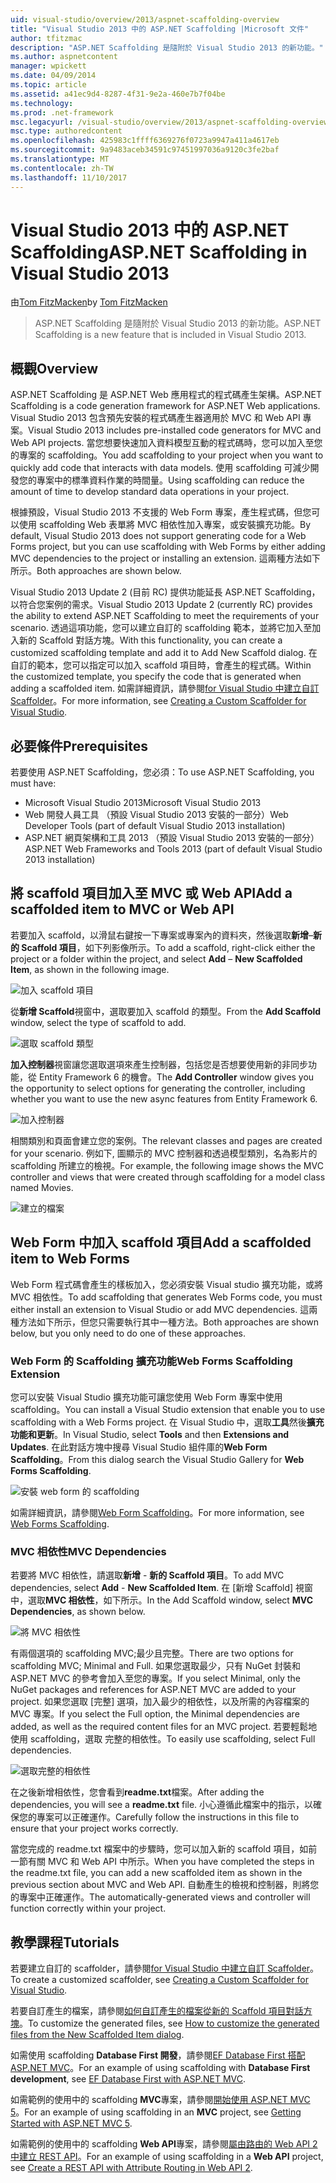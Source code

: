 ```yaml
---
uid: visual-studio/overview/2013/aspnet-scaffolding-overview
title: "Visual Studio 2013 中的 ASP.NET Scaffolding |Microsoft 文件"
author: tfitzmac
description: "ASP.NET Scaffolding 是隨附於 Visual Studio 2013 的新功能。"
ms.author: aspnetcontent
manager: wpickett
ms.date: 04/09/2014
ms.topic: article
ms.assetid: a41ec9d4-8287-4f31-9e2a-460e7b7f04be
ms.technology: 
ms.prod: .net-framework
msc.legacyurl: /visual-studio/overview/2013/aspnet-scaffolding-overview
msc.type: authoredcontent
ms.openlocfilehash: 425983c1ffff6369276f0723a9947a411a4617eb
ms.sourcegitcommit: 9a9483aceb34591c97451997036a9120c3fe2baf
ms.translationtype: MT
ms.contentlocale: zh-TW
ms.lasthandoff: 11/10/2017
---
```

<a name="aspnet-scaffolding-in-visual-studio-2013"></a><span data-ttu-id="1dd7f-103">Visual Studio 2013 中的 ASP.NET Scaffolding</span><span class="sxs-lookup"><span data-stu-id="1dd7f-103">ASP.NET Scaffolding in Visual Studio 2013</span></span>
====================
<span data-ttu-id="1dd7f-104">由[Tom FitzMacken](https://github.com/tfitzmac)</span><span class="sxs-lookup"><span data-stu-id="1dd7f-104">by [Tom FitzMacken](https://github.com/tfitzmac)</span></span>

> <span data-ttu-id="1dd7f-105">ASP.NET Scaffolding 是隨附於 Visual Studio 2013 的新功能。</span><span class="sxs-lookup"><span data-stu-id="1dd7f-105">ASP.NET Scaffolding is a new feature that is included in Visual Studio 2013.</span></span>


## <a name="overview"></a><span data-ttu-id="1dd7f-106">概觀</span><span class="sxs-lookup"><span data-stu-id="1dd7f-106">Overview</span></span>

<span data-ttu-id="1dd7f-107">ASP.NET Scaffolding 是 ASP.NET Web 應用程式的程式碼產生架構。</span><span class="sxs-lookup"><span data-stu-id="1dd7f-107">ASP.NET Scaffolding is a code generation framework for ASP.NET Web applications.</span></span> <span data-ttu-id="1dd7f-108">Visual Studio 2013 包含預先安裝的程式碼產生器適用於 MVC 和 Web API 專案。</span><span class="sxs-lookup"><span data-stu-id="1dd7f-108">Visual Studio 2013 includes pre-installed code generators for MVC and Web API projects.</span></span> <span data-ttu-id="1dd7f-109">當您想要快速加入資料模型互動的程式碼時，您可以加入至您的專案的 scaffolding。</span><span class="sxs-lookup"><span data-stu-id="1dd7f-109">You add scaffolding to your project when you want to quickly add code that interacts with data models.</span></span> <span data-ttu-id="1dd7f-110">使用 scaffolding 可減少開發您的專案中的標準資料作業的時間量。</span><span class="sxs-lookup"><span data-stu-id="1dd7f-110">Using scaffolding can reduce the amount of time to develop standard data operations in your project.</span></span>

<span data-ttu-id="1dd7f-111">根據預設，Visual Studio 2013 不支援的 Web Form 專案，產生程式碼，但您可以使用 scaffolding Web 表單將 MVC 相依性加入專案，或安裝擴充功能。</span><span class="sxs-lookup"><span data-stu-id="1dd7f-111">By default, Visual Studio 2013 does not support generating code for a Web Forms project, but you can use scaffolding with Web Forms by either adding MVC dependencies to the project or installing an extension.</span></span> <span data-ttu-id="1dd7f-112">這兩種方法如下所示。</span><span class="sxs-lookup"><span data-stu-id="1dd7f-112">Both approaches are shown below.</span></span>

<span data-ttu-id="1dd7f-113">Visual Studio 2013 Update 2 (目前 RC) 提供功能延長 ASP.NET Scaffolding，以符合您案例的需求。</span><span class="sxs-lookup"><span data-stu-id="1dd7f-113">Visual Studio 2013 Update 2 (currently RC) provides the ability to extend ASP.NET Scaffolding to meet the requirements of your scenario.</span></span> <span data-ttu-id="1dd7f-114">透過這項功能，您可以建立自訂的 scaffolding 範本，並將它加入至加入新的 Scaffold 對話方塊。</span><span class="sxs-lookup"><span data-stu-id="1dd7f-114">With this functionality, you can create a customized scaffolding template and add it to Add New Scaffold dialog.</span></span> <span data-ttu-id="1dd7f-115">在自訂的範本，您可以指定可以加入 scaffold 項目時，會產生的程式碼。</span><span class="sxs-lookup"><span data-stu-id="1dd7f-115">Within the customized template, you specify the code that is generated when adding a scaffolded item.</span></span> <span data-ttu-id="1dd7f-116">如需詳細資訊，請參閱[for Visual Studio 中建立自訂 Scaffolder](https://go.microsoft.com/fwlink/p/?LinkId=395029)。</span><span class="sxs-lookup"><span data-stu-id="1dd7f-116">For more information, see [Creating a Custom Scaffolder for Visual Studio](https://go.microsoft.com/fwlink/p/?LinkId=395029).</span></span>

## <a name="prerequisites"></a><span data-ttu-id="1dd7f-117">必要條件</span><span class="sxs-lookup"><span data-stu-id="1dd7f-117">Prerequisites</span></span>

<span data-ttu-id="1dd7f-118">若要使用 ASP.NET Scaffolding，您必須：</span><span class="sxs-lookup"><span data-stu-id="1dd7f-118">To use ASP.NET Scaffolding, you must have:</span></span>

- <span data-ttu-id="1dd7f-119">Microsoft Visual Studio 2013</span><span class="sxs-lookup"><span data-stu-id="1dd7f-119">Microsoft Visual Studio 2013</span></span>
- <span data-ttu-id="1dd7f-120">Web 開發人員工具 （預設 Visual Studio 2013 安裝的一部分）</span><span class="sxs-lookup"><span data-stu-id="1dd7f-120">Web Developer Tools (part of default Visual Studio 2013 installation)</span></span>
- <span data-ttu-id="1dd7f-121">ASP.NET 網頁架構和工具 2013 （預設 Visual Studio 2013 安裝的一部分）</span><span class="sxs-lookup"><span data-stu-id="1dd7f-121">ASP.NET Web Frameworks and Tools 2013 (part of default Visual Studio 2013 installation)</span></span>

## <a name="add-a-scaffolded-item-to-mvc-or-web-api"></a><span data-ttu-id="1dd7f-122">將 scaffold 項目加入至 MVC 或 Web API</span><span class="sxs-lookup"><span data-stu-id="1dd7f-122">Add a scaffolded item to MVC or Web API</span></span>

<span data-ttu-id="1dd7f-123">若要加入 scaffold，以滑鼠右鍵按一下專案或專案內的資料夾，然後選取**新增**–**新的 Scaffold 項目**，如下列影像所示。</span><span class="sxs-lookup"><span data-stu-id="1dd7f-123">To add a scaffold, right-click either the project or a folder within the project, and select **Add** – **New Scaffolded Item**, as shown in the following image.</span></span>

![加入 scaffold 項目](aspnet-scaffolding-overview/_static/image1.png)

<span data-ttu-id="1dd7f-125">從**新增 Scaffold**視窗中，選取要加入 scaffold 的類型。</span><span class="sxs-lookup"><span data-stu-id="1dd7f-125">From the **Add Scaffold** window, select the type of scaffold to add.</span></span>

![選取 scaffold 類型](aspnet-scaffolding-overview/_static/image2.png)

<span data-ttu-id="1dd7f-127">**加入控制器**視窗讓您選取選項來產生控制器，包括您是否想要使用新的非同步功能，從 Entity Framework 6 的機會。</span><span class="sxs-lookup"><span data-stu-id="1dd7f-127">The **Add Controller** window gives you the opportunity to select options for generating the controller, including whether you want to use the new async features from Entity Framework 6.</span></span>

![加入控制器](aspnet-scaffolding-overview/_static/image3.png)

<span data-ttu-id="1dd7f-129">相關類別和頁面會建立您的案例。</span><span class="sxs-lookup"><span data-stu-id="1dd7f-129">The relevant classes and pages are created for your scenario.</span></span> <span data-ttu-id="1dd7f-130">例如下, 圖顯示的 MVC 控制器和透過模型類別，名為影片的 scaffolding 所建立的檢視。</span><span class="sxs-lookup"><span data-stu-id="1dd7f-130">For example, the following image shows the MVC controller and views that were created through scaffolding for a model class named Movies.</span></span>

![建立的檔案](aspnet-scaffolding-overview/_static/image4.png)

## <a name="add-a-scaffolded-item-to-web-forms"></a><span data-ttu-id="1dd7f-132">Web Form 中加入 scaffold 項目</span><span class="sxs-lookup"><span data-stu-id="1dd7f-132">Add a scaffolded item to Web Forms</span></span>

<span data-ttu-id="1dd7f-133">Web Form 程式碼會產生的樣板加入，您必須安裝 Visual studio 擴充功能，或將 MVC 相依性。</span><span class="sxs-lookup"><span data-stu-id="1dd7f-133">To add scaffolding that generates Web Forms code, you must either install an extension to Visual Studio or add MVC dependencies.</span></span> <span data-ttu-id="1dd7f-134">這兩種方法如下所示，但您只需要執行其中一種方法。</span><span class="sxs-lookup"><span data-stu-id="1dd7f-134">Both approaches are shown below, but you only need to do one of these approaches.</span></span>

### <a name="web-forms-scaffolding-extension"></a><span data-ttu-id="1dd7f-135">Web Form 的 Scaffolding 擴充功能</span><span class="sxs-lookup"><span data-stu-id="1dd7f-135">Web Forms Scaffolding Extension</span></span>

<span data-ttu-id="1dd7f-136">您可以安裝 Visual Studio 擴充功能可讓您使用 Web Form 專案中使用 scaffolding。</span><span class="sxs-lookup"><span data-stu-id="1dd7f-136">You can install a Visual Studio extension that enable you to use scaffolding with a Web Forms project.</span></span> <span data-ttu-id="1dd7f-137">在 Visual Studio 中，選取**工具**然後**擴充功能和更新**。</span><span class="sxs-lookup"><span data-stu-id="1dd7f-137">In Visual Studio, select **Tools** and then **Extensions and Updates**.</span></span> <span data-ttu-id="1dd7f-138">在此對話方塊中搜尋 Visual Studio 組件庫的**Web Form Scaffolding**。</span><span class="sxs-lookup"><span data-stu-id="1dd7f-138">From this dialog search the Visual Studio Gallery for **Web Forms Scaffolding**.</span></span>

![安裝 web form 的 scaffolding](aspnet-scaffolding-overview/_static/image5.png)

<span data-ttu-id="1dd7f-140">如需詳細資訊，請參閱[Web Form Scaffolding](https://go.microsoft.com/fwlink/p/?LinkId=396478)。</span><span class="sxs-lookup"><span data-stu-id="1dd7f-140">For more information, see [Web Forms Scaffolding](https://go.microsoft.com/fwlink/p/?LinkId=396478).</span></span>

### <a name="mvc-dependencies"></a><span data-ttu-id="1dd7f-141">MVC 相依性</span><span class="sxs-lookup"><span data-stu-id="1dd7f-141">MVC Dependencies</span></span>

<span data-ttu-id="1dd7f-142">若要將 MVC 相依性，請選取**新增** - **新的 Scaffold 項目**。</span><span class="sxs-lookup"><span data-stu-id="1dd7f-142">To add MVC dependencies, select **Add** - **New Scaffolded Item**.</span></span> <span data-ttu-id="1dd7f-143">在 [新增 Scaffold] 視窗中，選取**MVC 相依性**，如下所示。</span><span class="sxs-lookup"><span data-stu-id="1dd7f-143">In the Add Scaffold window, select **MVC Dependencies**, as shown below.</span></span>

![將 MVC 相依性](aspnet-scaffolding-overview/_static/image6.png)

<span data-ttu-id="1dd7f-145">有兩個選項的 scaffolding MVC;最少且完整。</span><span class="sxs-lookup"><span data-stu-id="1dd7f-145">There are two options for scaffolding MVC; Minimal and Full.</span></span> <span data-ttu-id="1dd7f-146">如果您選取最少，只有 NuGet 封裝和 ASP.NET MVC 的參考會加入至您的專案。</span><span class="sxs-lookup"><span data-stu-id="1dd7f-146">If you select Minimal, only the NuGet packages and references for ASP.NET MVC are added to your project.</span></span> <span data-ttu-id="1dd7f-147">如果您選取 [完整] 選項，加入最少的相依性，以及所需的內容檔案的 MVC 專案。</span><span class="sxs-lookup"><span data-stu-id="1dd7f-147">If you select the Full option, the Minimal dependencies are added, as well as the required content files for an MVC project.</span></span> <span data-ttu-id="1dd7f-148">若要輕鬆地使用 scaffolding，選取 完整的相依性。</span><span class="sxs-lookup"><span data-stu-id="1dd7f-148">To easily use scaffolding, select Full dependencies.</span></span>

![選取完整的相依性](aspnet-scaffolding-overview/_static/image7.png)

<span data-ttu-id="1dd7f-150">在之後新增相依性，您會看到**readme.txt**檔案。</span><span class="sxs-lookup"><span data-stu-id="1dd7f-150">After adding the dependencies, you will see a **readme.txt** file.</span></span> <span data-ttu-id="1dd7f-151">小心遵循此檔案中的指示，以確保您的專案可以正確運作。</span><span class="sxs-lookup"><span data-stu-id="1dd7f-151">Carefully follow the instructions in this file to ensure that your project works correctly.</span></span>

<span data-ttu-id="1dd7f-152">當您完成的 readme.txt 檔案中的步驟時，您可以加入新的 scaffold 項目，如前一節有關 MVC 和 Web API 中所示。</span><span class="sxs-lookup"><span data-stu-id="1dd7f-152">When you have completed the steps in the readme.txt file, you can add a new scaffolded item as shown in the previous section about MVC and Web API.</span></span> <span data-ttu-id="1dd7f-153">自動產生的檢視和控制器，則將您的專案中正確運作。</span><span class="sxs-lookup"><span data-stu-id="1dd7f-153">The automatically-generated views and controller will function correctly within your project.</span></span>

## <a name="tutorials"></a><span data-ttu-id="1dd7f-154">教學課程</span><span class="sxs-lookup"><span data-stu-id="1dd7f-154">Tutorials</span></span>

<span data-ttu-id="1dd7f-155">若要建立自訂的 scaffolder，請參閱[for Visual Studio 中建立自訂 Scaffolder](https://go.microsoft.com/fwlink/p/?LinkId=395029)。</span><span class="sxs-lookup"><span data-stu-id="1dd7f-155">To create a customized scaffolder, see [Creating a Custom Scaffolder for Visual Studio](https://go.microsoft.com/fwlink/p/?LinkId=395029).</span></span>

<span data-ttu-id="1dd7f-156">若要自訂產生的檔案，請參閱[如何自訂產生的檔案從新的 Scaffold 項目對話方塊](https://blogs.msdn.com/b/webdev/archive/2013/12/26/how-to-customize-the-generated-files-from-the-new-scaffolded-item-dialog.aspx)。</span><span class="sxs-lookup"><span data-stu-id="1dd7f-156">To customize the generated files, see [How to customize the generated files from the New Scaffolded Item dialog](https://blogs.msdn.com/b/webdev/archive/2013/12/26/how-to-customize-the-generated-files-from-the-new-scaffolded-item-dialog.aspx).</span></span>

<span data-ttu-id="1dd7f-157">如需使用 scaffolding **Database First 開發**，請參閱[EF Database First 搭配 ASP.NET MVC](../../../mvc/overview/getting-started/database-first-development/setting-up-database.md)。</span><span class="sxs-lookup"><span data-stu-id="1dd7f-157">For an example of using scaffolding with **Database First development**, see [EF Database First with ASP.NET MVC](../../../mvc/overview/getting-started/database-first-development/setting-up-database.md).</span></span>

<span data-ttu-id="1dd7f-158">如需範例的使用中的 scaffolding **MVC**專案，請參閱[開始使用 ASP.NET MVC 5](../../../mvc/overview/getting-started/introduction/getting-started.md)。</span><span class="sxs-lookup"><span data-stu-id="1dd7f-158">For an example of using scaffolding in an **MVC** project, see [Getting Started with ASP.NET MVC 5](../../../mvc/overview/getting-started/introduction/getting-started.md).</span></span>

<span data-ttu-id="1dd7f-159">如需範例的使用中的 scaffolding **Web API**專案，請參閱[屬由路由的 Web API 2 中建立 REST API](../../../web-api/overview/web-api-routing-and-actions/create-a-rest-api-with-attribute-routing.md)。</span><span class="sxs-lookup"><span data-stu-id="1dd7f-159">For an example of using scaffolding in a **Web API** project, see [Create a REST API with Attribute Routing in Web API 2](../../../web-api/overview/web-api-routing-and-actions/create-a-rest-api-with-attribute-routing.md).</span></span>
